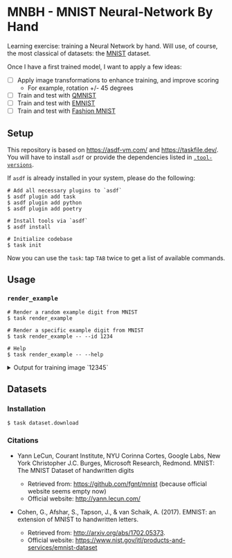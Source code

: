 # MNBH - MNIST Neural-Network By Hand

Learning exercise: training a Neural Network by hand. Will use, of course, the most classical of datasets:
the [MNIST](https://en.wikipedia.org/wiki/MNIST_database) dataset.

Once I have a first trained model, I want to apply a few ideas:

* [ ] Apply image transformations to enhance training, and improve scoring
  * For example, rotation +/- 45 degrees
* [ ] Train and test with [QMNIST](https://github.com/facebookresearch/qmnist)
* [ ] Train and test with [EMNIST](https://www.nist.gov/itl/products-and-services/emnist-dataset)
* [ ] Train and test with [Fashion MNIST](https://www.wikiwand.com/en/articles/Fashion_MNIST)

## Setup

This repository is based on https://asdf-vm.com/ and https://taskfile.dev/.
You will have to install `asdf` or provide the dependencies listed in [`.tool-versions`](./.tool-versions).

If `asdf` is already installed in your system, please do the following:

```shell
# Add all necessary plugins to `asdf`
$ asdf plugin add task
$ asdf plugin add python
$ asdf plugin add poetry

# Install tools via `asdf`
$ asdf install

# Initialize codebase
$ task init
```

Now you can use the `task`: tap `TAB` twice to get a list of available commands.

## Usage

### `render_example`

```shell
# Render a random example digit from MNIST
$ task render_example

# Render a specific example digit from MNIST
$ task render_example -- --id 1234

# Help
$ task render_example -- --help
```

<details>
<summary>Output for training image `12345`</summary>
  
```shell
$ task render_example -- --id 12345

* Data Set: mnist (training) (size: 60000)
* Image ID: 12345
* Image Label: 3
┌────────────────────────────┐
│                            │
│                            │
│                            │
│                            │
│                            │
│              ▒█████▒       │
│           ░▓████████       │
│         ░▓██████████▒      │
│         ▓██████▓▓████      │
│        ░██████▓  ░▓██░     │
│        ░█████▓    ▒██░     │
│         ▒██▒      ▒██      │
│                  ░███      │
│                 ▒███▓      │
│              ░▒████▒       │
│             ░█████░        │
│             ▓████▒         │
│              ████▓         │
│       ▒       ▒███░        │
│     ░██       ░███         │
│     ▒█▓      ░███▓         │
│     ▓█░    ░▒████░         │
│     ███▓▓▓▓████▓▒          │
│     ▒█████████▒            │
│     ░▓██████▓              │
│                            │
│                            │
│                            │
└────────────────────────────┘
```
</details>

## Datasets

### Installation

```shell
$ task dataset.download
```

### Citations

* Yann LeCun, Courant Institute, NYU Corinna Cortes, Google Labs, New York Christopher J.C. Burges, Microsoft Research, Redmond.
  MNIST: The MNIST Dataset of handwritten digits
  * Retrieved from: https://github.com/fgnt/mnist (because official website seems empty now)
  * Official website: http://yann.lecun.com/

* Cohen, G., Afshar, S., Tapson, J., & van Schaik, A. (2017).
  EMNIST: an extension of MNIST to handwritten letters.
  * Retrieved from: http://arxiv.org/abs/1702.05373.
  * Official website: https://www.nist.gov/itl/products-and-services/emnist-dataset